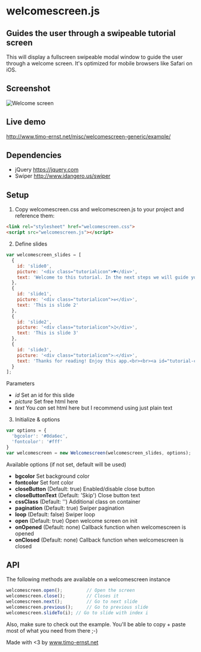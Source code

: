 # welcomescreen.js
## Guides the user through a swipeable tutorial screen

This will display a fullscreen swipeable modal window to guide the user through a welcome screen. It's optimized for mobile browsers like Safari on iOS.

## Screenshot

![Welcome screen](https://raw.githubusercontent.com/valnub/welcomescreen-mobile/master/screens/screen1.png)

## Live demo

http://www.timo-ernst.net/misc/welcomescreen-generic/example/

## Dependencies

- jQuery https://jquery.com
- Swiper http://www.idangero.us/swiper

## Setup

1) Copy welcomescreen.css and welcomescreen.js to your project and reference them:

```html
<link rel="stylesheet" href="welcomescreen.css">
<script src="welcomescreen.js"></script>
```

2) Define slides

```javascript
var welcomescreen_slides = [
  {
    id: 'slide0',
    picture: '<div class="tutorialicon">♥</div>',
    text: 'Welcome to this tutorial. In the next steps we will guide you through a manual that will teach you how to use this app.'
  },
  {
    id: 'slide1',
    picture: '<div class="tutorialicon">✲</div>',
    text: 'This is slide 2'
  },
  {
    id: 'slide2',
    picture: '<div class="tutorialicon">♫</div>',
    text: 'This is slide 3'
  },
  {
    id: 'slide3',
    picture: '<div class="tutorialicon">☆</div>',
    text: 'Thanks for reading! Enjoy this app.<br><br><a id="tutorial-close-btn" href="#">End Tutorial</a>'
  }
];
```

Parameters

- *id* Set an id for this slide
- *picture* Set free html here
- *text* You *can* set html here but I recommend using just plain text

3) Initialize & options

```javascript
var options = {
  'bgcolor': '#0da6ec',
  'fontcolor': '#fff'
}
var welcomescreen = new Welcomescreen(welcomescreen_slides, options);
```

Available options (if not set, default will be used)

- **bgcolor** Set background color
- **fontcolor** Set font color
- **closeButton** (Default: true) Enabled/disable close button
- **closeButtonText** (Default: 'Skip') Close button text
- **cssClass** (Default: '') Additional class on container
- **pagination** (Default: true) Swiper pagination
- **loop** (Default: false) Swiper loop
- **open** (Default: true) Open welcome screen on init
- **onOpened** (Default: none) Callback function when welcomescreen is opened
- **onClosed** (Default: none) Callback function when welcomescreen is closed

## API

The following methods are available on a welcomescreen instance

```javascript
welcomescreen.open();         // Open the screen
welcomescreen.close();        // Closes it
welcomescreen.next();         // Go to next slide
welcomescreen.previous();     // Go to previous slide
welcomescreen.slideTo(i); // Go to slide with index i
```

Also, make sure to check out the example. You'll be able to copy + paste most of what you need from there ;-)

Made with <3 by www.timo-ernst.net
